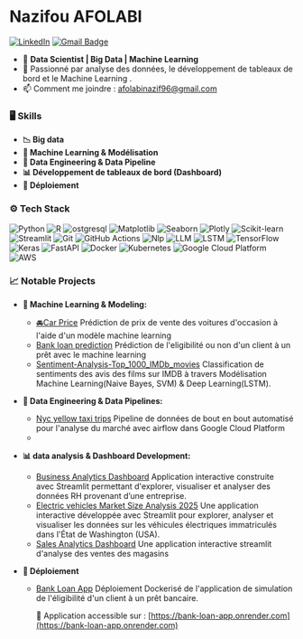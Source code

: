 # Nazifou AFOLABI 

[![LinkedIn](https://img.shields.io/badge/-LinkedIn-blue?style=flat&logo=Linkedin&logoColor=white)](https://www.linkedin.com/in/nazifou-afolabi-10544729b/)
[![Gmail Badge](https://img.shields.io/badge/-Gmail-c14438?style=flat&logo=Gmail&logoColor=white)](mailto:afolabinazif96@gmail.com)



- 💼 **Data Scientist | Big Data | Machine Learning**
- 🌱 Passionné par analyse des données, le développement de tableaux de bord et le Machine Learning .
- 📫 Comment me joindre : afolabinazif96@gmail.com


### 🖥️ Skills

- **📉 Big data**
- **🤖 Machine Learning & Modélisation**
- **🔄 Data Engineering & Data Pipeline**
- **📊 Développement de tableaux de bord (Dashboard)**
- **🚀 Déploiement**

### ⚙️ Tech Stack 


![Python](https://img.shields.io/badge/-Python-3776AB?style=flat-square&logo=Python&logoColor=white)
![R](https://img.shields.io/badge/-R-276DC3?style=flat-square&logo=R&logoColor=white)
![ostgresql](https://img.shields.io/badge/-postgresql-326CE5?style=flat-square&logo=postgresql&logoColor=white)
![Matplotlib](https://img.shields.io/badge/-Matplotlib-11557C?style=flat-square&logo=Matplotlib&logoColor=white)
![Seaborn](https://img.shields.io/badge/-Seaborn-3776AB?style=flat-square&logo=Seaborn&logoColor=white)
![Plotly](https://img.shields.io/badge/-Plotly-3F4F75?style=flat-square&logo=Plotly&logoColor=white)
![Scikit-learn](https://img.shields.io/badge/-Scikit--learn-F7931E?style=flat-square&logo=scikit-learn&logoColor=white)
![Streamlit](https://img.shields.io/badge/-Streamlit-FF4B4B?style=flat-square&logo=Streamlit&logoColor=white)
![Git](https://img.shields.io/badge/-Git-F05032?style=flat-square&logo=Git&logoColor=white)
![GitHub Actions](https://img.shields.io/badge/-GitHub%20Actions-2088FF?style=flat-square&logo=githubactions&logoColor=white)
![Nlp](https://img.shields.io/badge/-NLP-326CE5?style=flat-square&logo=Kubernetes&logoColor=white)
![LLM](https://img.shields.io/badge/-LLM-326CE5?style=flat-square&logo=Kubernetes&logoColor=white)
![LSTM](https://img.shields.io/badge/-LSTM-326CE5?style=flat-square&logo=Kubernetes&logoColor=white)
![TensorFlow](https://img.shields.io/badge/-TensorFlow-FF6F00?style=flat-square&logo=TensorFlow&logoColor=white)
![Keras](https://img.shields.io/badge/-Keras-D00000?style=flat-square&logo=Keras&logoColor=white)
![FastAPI](https://img.shields.io/badge/-FastAPI-009688?style=flat-square&logo=FastAPI&logoColor=white)
![Docker](https://img.shields.io/badge/-Docker-2496ED?style=flat-square&logo=Docker&logoColor=white)
![Kubernetes](https://img.shields.io/badge/-Kubernetes-326CE5?style=flat-square&logo=Kubernetes&logoColor=white)
![Google Cloud Platform](https://img.shields.io/badge/-GCP-326CE5?style=flat-square&logo=Kubernetes&logoColor=white)
![AWS](https://img.shields.io/badge/-AWS-326CE5?style=flat-square&logo=Kubernetes&logoColor=white)

### 📈 Notable Projects 

- **🤖 Machine Learning & Modeling:**
    - [🚘Car Price](https://github.com/nazif96/Car-price) Prédiction de prix de vente des voitures d'occasion à l'aide d'un modèle machine learning
    - [Bank loan prediction](https://github.com/nazif96/Bank-loan-prediction) Prédiction de l'eligibilité ou non d'un client à un prêt avec le machine learning 
    - [Sentiment-Analysis-Top_1000_IMDb_movies](https://github.com/nazif96/Sentiment-Analysis-Top_1000_IMDb_movies) Classification de sentiments des avis des films sur IMDB à travers Modélisation Machine Learning(Naive Bayes, SVM) & Deep Learning(LSTM). 


- **🔄 Data Engineering & Data Pipelines:**
    - [Nyc yellow taxi trips](https://github.com/nazif96/nyc-yellow-taxi-trips) Pipeline de données de bout en bout automatisé pour l'analyse du marché avec airflow dans Google Cloud Platform
    - 



- **📊 data analysis & Dashboard Development:**
    - [Business Analytics Dashboard](https://github.com/nazif96/Business-analytics-Dashboard) Application interactive construite avec Streamlit permettant d'explorer, visualiser et analyser des données RH provenant d’une entreprise.
    - [Electric vehicles Market Size Analysis 2025](https://github.com/nazif96/Electric-vehicles-Market-size-Analysis-) Une application interactive développée avec Streamlit pour explorer, analyser et visualiser les données sur les véhicules électriques immatriculés dans l'État de Washington (USA).
    - [Sales Analytics Dashboard](https://github.com/nazif96/Sales-Analytics-dashboard) Une application interactive streamlit d'analyse des ventes des magasins  

- **🚀 Déploiement**
    - [Bank Loan App](https://github.com/nazif96/Bank-Loan-App-) Déploiement Dockerisé de l'application de simulation de l'éligibilité d'un client à un prêt bancaire.
        
        🔗 Application accessible sur : [https://bank-loan-app.onrender.com](https://bank-loan-app.onrender.com)